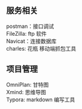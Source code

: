 ## 服务相关
postman：接口调试  
FileZilla: ftp 软件  
Navicat：连接数据库  
charles: 花瓶 移动端抓包工具

## 项目管理
OmniPlan: 甘特图  
Xmind: 思维导图  
Typora: markdown 编写工具

